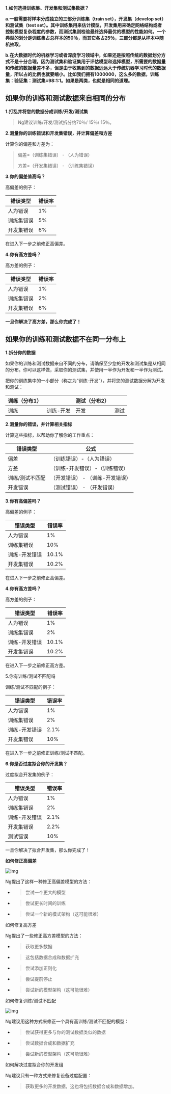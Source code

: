 **1.如何选择训练集、开发集和测试集数据？**

**a.一般需要将样本分成独立的三部分训练集（train set），开发集（develop set）和测试集（test set）。其中训练集用来估计模型，开发集用来确定网络结构或者控制模型复杂程度的参数，而测试集则检验最终选择最优的模型的性能如何。一个典型的划分是训练集占总样本的50％，而其它各占25％，三部分都是从样本中随机抽取。**

**b.在大数据时代的机器学习或者深度学习领域中，如果还是按照传统的数据划分方式不是十分合理，因为测试集和验证集用于评估模型和选择模型，所需要的数据量和传统的数据量差不多，但是由于收集到的数据远远大于传统机器学习时代的数据量，所以占的比例也就要缩小。比如我们拥有1000000，这么多的数据，训练集：验证集：测试集=98:1:1。如果是两类，也就是相同的道理。**

## 如果你的训练和测试数据来自相同的分布

**1.打乱并将您的数据分成训练/开发/测试集**

> Ng建议训练/开发/测试拆分约70％/ 15％/ 15％。

**2.测量你的训练错误和开发集错误，并计算偏差和方差**

计算你的偏差和方差为：

> 偏差=（训练集错误） - （人为错误）
>
> 方差=（开发集错误） - （训练集错误）

**3.你的偏差值高吗？**

高偏差的例子：

| 错误类型  | 错误率  |
| ----- | ---- |
| 人为错误  | 1%   |
| 训练集错误 | 5%   |
| 开发集错误 | 6%   |

在进入下一步之前修正高偏差。

**4.你有高方差吗？**

高方差的例子：

| 错误类型  | 错误率  |
| ----- | ---- |
| 人为错误  | 1%   |
| 训练集错误 | 2%   |
| 开发集错误 | 6%   |

**一旦你解决了高方差，那么你完成了！**

## 如果你的训练和测试数据不在同一分布上

**1.拆分你的数据**

如果你的训练和测试数据来自不同的分布，请确保至少您的开发和测试集是从相同的分布。你可以这样做，采取你的测试集，并使用一半作为开发和一半作为测试。

把你的训练集中的一小部分（称之为“训练-开发”），并将您的测试数据分解为开发和测试：

| 训练（分布1） |       | 测试（分布2） |      |
| ------- | ----- | ------- | ---- |
| 训练      | 训练-开发 | 开发      | 测试   |

**2.测量你的错误，并计算相关指标**

计算这些指标，以帮助你了解你的工作重点：

| 错误类型     | 公式                 |
| -------- | ------------------ |
| 偏差       | （训练错误）-（人为错误）      |
| 方差       | （训练-开发错误）-（训练错误）   |
| 训练/测试不匹配 | （开发错误） - （训练-开发错误） |
| 开发错误     | （测试错误） - （开发错误）    |

**3.你有高偏差吗？**

高偏差的例子：

| 错误类型    | 错误率   |
| ------- | ----- |
| 人为错误    | 1%    |
| 训练集错误   | 10%   |
| 训练-开发错误 | 10.1% |
| 开发集错误   | 10.2% |

在进入下一步之前修正高偏差。

**4.你有高方差吗？**

高方差的例子：

| 错误类型    | 错误率   |
| ------- | ----- |
| 人为错误    | 1%    |
| 训练集错误   | 2%    |
| 训练-开发错误 | 10.1% |
| 开发集错误   | 10.2% |

在进入下一步之前修正高方差。

5.你有训练/测试不匹配吗

训练/测试不匹配的例子：

| 错误类型    | 错误率  |
| ------- | ---- |
| 人为错误    | 1%   |
| 训练集错误   | 2%   |
| 训练-开发错误 | 2.1% |
| 开发集错误   | 10%  |

在进入下一步之前修正训练/测试不匹配。

**6.你是否过度拟合你的开发集？**

过度拟合开发集的例子：

| 错误类型    | 错误率  |
| ------- | ---- |
| 人为错误    | 1%   |
| 训练集错误   | 2%   |
| 训练-开发错误 | 2.1% |
| 开发集错误   | 2.2% |
| 测试错误    | 10%  |

一旦你解决了拟合开发集，那么你完成了！

**如何修正高偏差**

![img](http://www.osai.club/data/attachment/forum/201711/26/110004ammsouudouopmcod.png) 

Ng提出了这样一种修正高偏差模型的方法：

- > 尝试一个更大的模型

- > 尝试更长时间的训练

- > 尝试一个新的模式架构（这可能很难）

如何修复高方差

Ng提出了一些修正高方差模型的方法：

- > 获取更多数据

- > 这包括数据合成和数据扩充

- > 尝试添加正则化

- > 尝试提前停止

- > 尝试新的模型架构（这可能很难）

如何修复训练/测试不匹配

![img](http://www.osai.club/data/attachment/forum/201711/26/110005e23gzlohwddzctiu.png) 

Ng建议用这种方式来修正一个具有高训练/测试不匹配的模型：

- > 尝试获得更多与你的测试数据类似的数据

- > 尝试数据合成和数据扩充

- > 尝试新的模型架构（这可能很难）

如何解决过度拟合你的开发组

Ng建议只有一种方式来修复设备过度配置：

- > 获取更多的开发数据，这也将包括数据合成和数据增加。